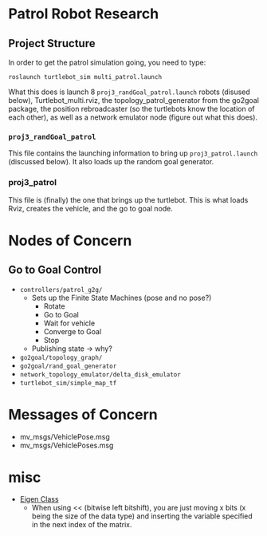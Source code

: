 # Patrol Robot Research
## Project Structure 
In order to get the patrol simulation going, you need to type: 

```
roslaunch turtlebot_sim multi_patrol.launch
```

What this does is launch 8 `proj3_randGoal_patrol.launch` robots (disused below), Turtlebot_multi.rviz, the topology_patrol_generator from the go2goal package, the position rebroadcaster (so the turtlebots know the location of each other), as well as a network emulator node (figure out what this does).

### `proj3_randGoal_patrol`
This file contains the launching information to bring up `proj3_patrol.launch` (discussed below). It also loads up the random goal generator.

### proj3_patrol
This file is (finally) the one that brings up the turtlebot. This is what loads Rviz, creates the vehicle, and the go to goal node.

# Nodes of Concern
## Go to Goal Control 
* `controllers/patrol_g2g/`
	* Sets up the Finite State Machines (pose and no pose?)
		* Rotate
		* Go to Goal
		* Wait for vehicle
		* Converge to Goal
		* Stop
	* Publishing state -> why? 
* `go2goal/topology_graph/`
* `go2goal/rand_goal_generator`
* `network_topology_emulator/delta_disk_emulator`
* `turtlebot_sim/simple_map_tf` 
  
# Messages of Concern  
* mv_msgs/VehiclePose.msg
* mv_msgs/VehiclePoses.msg

# misc
* [Eigen Class](https://eigen.tuxfamily.org/dox/group__TutorialMatrixClass.html)
	* When using << (bitwise left bitshift), you are just moving x bits (x being the size of the data type) and inserting the variable specified in the next index of the matrix.
